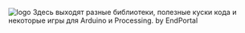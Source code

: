 ![logo](https://github.com/EndLibs/EndLibs/assets/96143574/56cea534-450a-44f7-acfb-5fd7f4eb65c4)
Здесь выходят разные библиотеки, полезные куски кода и некоторые игры для Arduino и Processing. by EndPortal

